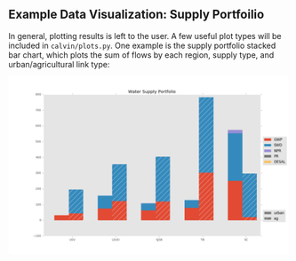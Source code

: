 ## Example Data Visualization: Supply Portfoilio

In general, plotting results is left to the user. A few useful plot types will be included in `calvin/plots.py`. One example is the supply portfolio stacked bar chart, which plots the sum of flows by each region, supply type, and urban/agricultural link type:

![PyVIN Supply Portfolio Figure](../figures/supply_portfolio.png)
